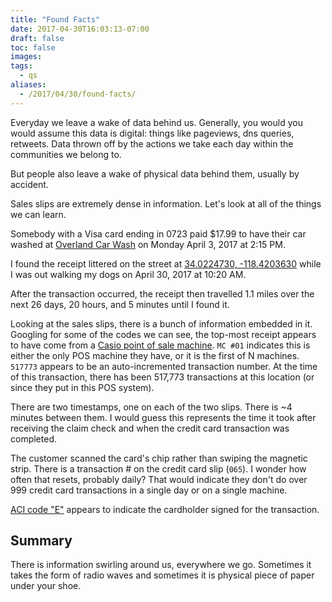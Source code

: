 ```yaml
---
title: "Found Facts"
date: 2017-04-30T16:03:13-07:00
draft: false
toc: false
images:
tags:
  - qs
aliases:
  - /2017/04/30/found-facts/
---
```


Everyday we leave a wake of data behind us. Generally, you would you would assume this data is digital: things like pageviews, dns queries, retweets. Data thrown off by the actions we take each day within the communities we belong to.

But people also leave a wake of physical data behind them, usually by accident.

Sales slips are extremely dense in information. Let's look at all of the things we can learn.

Somebody with a Visa card ending in 0723 paid $17.99 to have their car washed at [Overland Car Wash](https://www.yelp.com/biz/overland-car-wash-and-detail-center-los-angeles) on Monday April 3, 2017 at 2:15 PM.

I found the receipt littered on the street at [34.0224730, -118.4203630](https://www.google.com/maps/place/34%C2%B001'20.9%22N+118%C2%B025'13.3%22W/@34.022473,-118.4225517,17z/data=!3m1!4b1!4m5!3m4!1s0x0:0x0!8m2!3d34.022473!4d-118.420363) while I was out walking my dogs on April 30, 2017 at 10:20 AM.

After the transaction occurred, the receipt then travelled 1.1 miles over the next 26 days, 20 hours, and 5 minutes until I found it.

Looking at the sales slips, there is a bunch of information embedded in it. Googling for some of the codes we can see, the top-most receipt appears to have come from a [Casio point of sale machine](http://support.casio.com/storage/en/manual/pdf/EN/006/QT-6000_EN.pdf). `MC #01` indicates this is either the only POS machine they have, or it is the first of N machines. `517773` appears to be an auto-incremented transaction number. At the time of this transaction, there has been 517,773 transactions at this location (or since they put in this POS system).

There are two timestamps, one on each of the two slips. There is ~4 minutes between them. I would guess this represents the time it took after receiving the claim check and when the credit card transaction was completed.

The customer scanned the card's chip rather than swiping the magnetic strip. There is a transaction # on the credit card slip (`065`). I wonder how often that resets, probably daily? That would indicate they don't do over 999 credit card transactions in a single day or on a single machine.

[ACI code "E"](http://cdn.nsoftware.com/help/BC6/cs/pg_retacicodes.htm) appears to indicate the cardholder signed for the transaction.

## Summary

There is information swirling around us, everywhere we go. Sometimes it takes the form of radio waves and sometimes it is physical piece of paper under your shoe.
